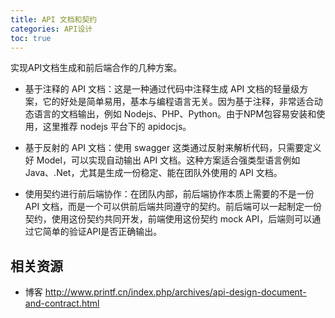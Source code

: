 ```yaml
---
title: API 文档和契约
categories: API设计
toc: true
---
```


实现API文档生成和前后端合作的几种方案。

- 基于注释的 API 文档：这是一种通过代码中注释生成 API 文档的轻量级方案，它的好处是简单易用，基本与编程语言无关。因为基于注释，非常适合动态语言的文档输出，例如 Nodejs、PHP、Python。由于NPM包容易安装和使用，这里推荐 nodejs 平台下的 apidocjs。

- 基于反射的 API 文档：使用 swagger 这类通过反射来解析代码，只需要定义好 Model，可以实现自动输出 API 文档。这种方案适合强类型语言例如 Java、.Net，尤其是生成一份稳定、能在团队外使用的 API 文档。

- 使用契约进行前后端协作：在团队内部，前后端协作本质上需要的不是一份 API 文档，而是一个可以供前后端共同遵守的契约。前后端可以一起制定一份契约，使用这份契约共同开发，前端使用这份契约 mock API，后端则可以通过它简单的验证API是否正确输出。


## 相关资源

- 博客 http://www.printf.cn/index.php/archives/api-design-document-and-contract.html